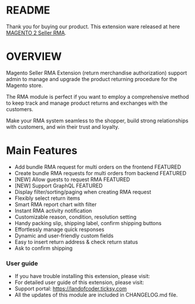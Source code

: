 # README
Thank you for buying our product.
This extension ware released at here [MAGENTO 2 Seller RMA](https://landofcoder.com/magento-2-seller-rma-extension.html).

# OVERVIEW
Magento Seller RMA Extension (return merchandise authorization) support admin to manage and upgrade the product returning procedure for the Magento store.

The RMA module is perfect if you want to employ a comprehensive method to keep track and manage product returns and exchanges with the customers.

Make your RMA system seamless to the shopper, build strong relationships with customers, and win their trust and loyalty.

# Main Features
- Add bundle RMA request for multi orders on the frontend FEATURED
- Create bundle RMA requests for multi orders from backend FEATURED
- [NEW] Allow guests to request RMA FEATURED
- [NEW] Support GraphQL FEATURED
- Display filter/sorting/paging when creating RMA request
- Flexibly select return items
- Smart RMA report chart with filter
- Instant RMA activity notification
- Customizable reason, condition, resolution setting
- Handy packing slip, shipping label, confirm shipping buttons
- Effortlessly manage quick responses
- Dynamic and user-friendly custom fields
- Easy to insert return address & check return status
- Ask to confirm shipping

### User guide
- If you have trouble installing this extension, please visit: 
- For detailed user guide of this extension, please visit:
- Support portal: https://landofcoder.ticksy.com
- All the updates of this module are included in CHANGELOG.md file.
